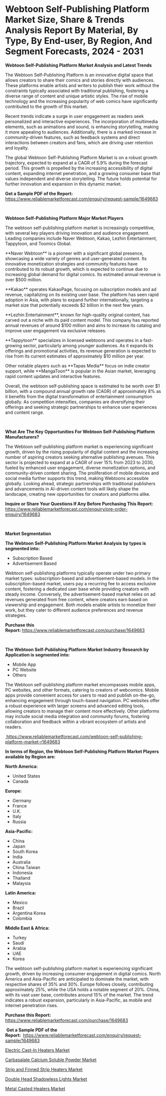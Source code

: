 <p><h1>Webtoon Self-Publishing Platform Market Size, Share & Trends Analysis Report By Material, By Type, By End-user, By Region, And Segment Forecasts, 2024 - 2031</h1></p><p><strong>Webtoon Self-Publishing Platform Market Analysis and Latest Trends</strong></p>
<p><p>The Webtoon Self-Publishing Platform is an innovative digital space that allows creators to share their comics and stories directly with audiences. These platforms enable artists and writers to publish their work without the constraints typically associated with traditional publishing, fostering a diverse range of content and unique artistic styles. The rise of mobile technology and the increasing popularity of web comics have significantly contributed to the growth of this market.</p><p>Recent trends indicate a surge in user engagement as readers seek personalized and interactive experiences. The incorporation of multimedia elements, such as animations and sound, is enhancing storytelling, making it more appealing to audiences. Additionally, there is a marked increase in community-driven features, such as feedback systems and direct interactions between creators and fans, which are driving user retention and loyalty.</p><p>The global Webtoon Self-Publishing Platform Market is on a robust growth trajectory, expected to expand at a CAGR of 5.9% during the forecast period. This growth is propelled by the increasing accessibility of digital content, expanding internet penetration, and a growing consumer base that values independent and diverse storytelling. The future holds potential for further innovation and expansion in this dynamic market.</p></p>
<p><strong>Get a Sample PDF of the Report:&nbsp;</strong> <a href="https://www.reliablemarketforecast.com/enquiry/request-sample/1649683?utm_campaign=1545&utm_medium=2&utm_source=Github&utm_content=ia&utm_term=15102024&utm_id=webtoon-self-publishing-platform">https://www.reliablemarketforecast.com/enquiry/request-sample/1649683</a></p>
<p>&nbsp;</p>
<p><strong>Webtoon Self-Publishing Platform Major Market Players</strong></p>
<p><p>The webtoon self-publishing platform market is increasingly competitive, with several key players driving innovation and audience engagement. Leading companies include Naver Webtoon, Kakao, Lezhin Entertainment, Tappytoon, and Toomics Global.</p><p>**Naver Webtoon** is a pioneer with a significant global presence, showcasing a wide variety of genres and user-generated content. Its innovative monetization strategies and community features have contributed to its robust growth, which is expected to continue due to increasing global demand for digital comics. Its estimated annual revenue is over $500 million.</p><p>**Kakao** operates KakaoPage, focusing on subscription models and ad revenue, capitalizing on its existing user base. The platform has seen rapid adoption in Asia, with plans to expand further internationally, targeting a market size that potentially exceeds $2 billion in the next few years.</p><p>**Lezhin Entertainment**, known for high-quality original content, has carved out a niche with its paid content model. This company has reported annual revenues of around $100 million and aims to increase its catalog and improve user engagement via exclusive releases.</p><p>**Tappytoon** specializes in licensed webtoons and operates in a fast-growing sector, particularly among younger audiences. As it expands its offerings and promotional activities, its revenue generation is expected to rise from its current estimates of approximately $10 million per year.</p><p>Other notable players such as **Tapas Media** focus on indie creator support, while **MangaToon** is popular in the Asian market, leveraging rapid content updates and interactive features.</p><p>Overall, the webtoon self-publishing space is estimated to be worth over $1 billion, with a compound annual growth rate (CAGR) of approximately 8% as it benefits from the digital transformation of entertainment consumption globally. As competition intensifies, companies are diversifying their offerings and seeking strategic partnerships to enhance user experiences and content range.</p></p>
<p>&nbsp;</p>
<p><strong>What Are The Key Opportunities For Webtoon Self-Publishing Platform Manufacturers?</strong></p>
<p><p>The Webtoon self-publishing platform market is experiencing significant growth, driven by the rising popularity of digital content and the increasing number of aspiring creators seeking alternative publishing avenues. This sector is projected to expand at a CAGR of over 15% from 2023 to 2030, fueled by enhanced user engagement, diverse monetization options, and community-driven content sharing. The proliferation of mobile devices and social media further supports this trend, making Webtoons accessible globally. Looking ahead, strategic partnerships with traditional publishers and advancements in AI-driven content tools will likely shape the landscape, creating new opportunities for creators and platforms alike.</p></p>
<p><strong>Inquire or Share Your Questions If Any Before Purchasing This Report:</strong> <a href="https://www.reliablemarketforecast.com/enquiry/pre-order-enquiry/1649683?utm_campaign=1545&utm_medium=2&utm_source=Github&utm_content=ia&utm_term=15102024&utm_id=webtoon-self-publishing-platform">https://www.reliablemarketforecast.com/enquiry/pre-order-enquiry/1649683</a></p>
<p>&nbsp;</p>
<p><strong>Market Segmentation</strong></p>
<p><strong>The Webtoon Self-Publishing Platform Market Analysis by types is segmented into:</strong></p>
<p><ul><li>Subscription Based</li><li>Advertisement Based</li></ul></p>
<p><p>Webtoon self-publishing platforms typically operate under two primary market types: subscription-based and advertisement-based models. In the subscription-based market, users pay a recurring fee to access exclusive content, fostering a dedicated user base while providing creators with steady income. Conversely, the advertisement-based market relies on ad revenues generated from free content, where creators earn based on viewership and engagement. Both models enable artists to monetize their work, but they cater to different audience preferences and revenue strategies.</p></p>
<p><strong>Purchase this Report:&nbsp;</strong><a href="https://www.reliablemarketforecast.com/purchase/1649683?utm_campaign=1545&utm_medium=2&utm_source=Github&utm_content=ia&utm_term=15102024&utm_id=webtoon-self-publishing-platform">https://www.reliablemarketforecast.com/purchase/1649683</a></p>
<p>&nbsp;</p>
<p><strong>The Webtoon Self-Publishing Platform Market Industry Research by Application is segmented into:</strong></p>
<p><ul><li>Mobile App</li><li>PC Website</li><li>Others</li></ul></p>
<p><p>The Webtoon self-publishing platform market encompasses mobile apps, PC websites, and other formats, catering to creators of webcomics. Mobile apps provide convenient access for users to read and publish on-the-go, enhancing engagement through touch-based navigation. PC websites offer a robust experience with larger screens and advanced editing tools, allowing creators to manage their content more effectively. Other platforms may include social media integration and community forums, fostering collaboration and feedback within a vibrant ecosystem of artists and readers.</p></p>
<p><a href="https://www.reliablemarketforecast.com/webtoon-self-publishing-platform-market-r1649683?utm_campaign=1545&utm_medium=2&utm_source=Github&utm_content=ia&utm_term=15102024&utm_id=webtoon-self-publishing-platform">&nbsp;https://www.reliablemarketforecast.com/webtoon-self-publishing-platform-market-r1649683</a></p>
<p><strong>In terms of Region, the Webtoon Self-Publishing Platform Market Players available by Region are:</strong></p>
<p>
    <p> <strong> North America: </strong>
        <ul>
            <li>United States</li>
            <li>Canada</li>
        </ul>
        </p> 
    <p> <strong> Europe: </strong>
        <ul>
            <li>Germany</li>
            <li>France</li>
            <li>U.K.</li>
            <li>Italy</li>
            <li>Russia</li>
        </ul>
        </p> 
    <p> <strong> Asia-Pacific: </strong>
        <ul>
            <li>China</li>
            <li>Japan</li>
            <li>South Korea</li>
            <li>India</li>
            <li>Australia</li>
            <li>China Taiwan</li>
            <li>Indonesia</li>
            <li>Thailand</li>
            <li>Malaysia</li>
        </ul>
        </p> 
    <p> <strong> Latin America: </strong>
        <ul>
            <li>Mexico</li>
            <li>Brazil</li>
            <li>Argentina Korea</li>
            <li>Colombia</li>
        </ul>
        </p> 
    <p> <strong> Middle East & Africa: </strong>
        <ul>
            <li>Turkey</li>
            <li>Saudi</li>
            <li>Arabia</li>
            <li>UAE</li>
            <li>Korea</li>
        </ul>
    </p>
    </p>
<p><p>The webtoon self-publishing platform market is experiencing significant growth, driven by increasing consumer engagement in digital comics. North America and Asia-Pacific are anticipated to dominate the market, with respective shares of 35% and 30%. Europe follows closely, contributing approximately 25%, while the USA holds a notable segment of 20%. China, with its vast user base, contributes around 15% of the market. The trend indicates a robust expansion, particularly in Asia-Pacific, as mobile and internet penetration rises.</p></p>
<p><strong>Purchase this Report: </strong><a href="https://www.reliablemarketforecast.com/purchase/1649683?utm_campaign=1545&utm_medium=2&utm_source=Github&utm_content=ia&utm_term=15102024&utm_id=webtoon-self-publishing-platform">https://www.reliablemarketforecast.com/purchase/1649683</a></p>
<p>&nbsp;<strong>Get a Sample PDF of the Report:&nbsp;&nbsp;</strong><a href="https://www.reliablemarketforecast.com/enquiry/request-sample/1649683?utm_campaign=1545&utm_medium=2&utm_source=Github&utm_content=ia&utm_term=15102024&utm_id=webtoon-self-publishing-platform">https://www.reliablemarketforecast.com/enquiry/request-sample/1649683</a></p>
<p><strong></strong></p>
<p><p><a href="https://www.linkedin.com/pulse/key-drivers-electric-cast-in-heaters-market-trends-future-igwdf?trk=public_post_embed_feed-article-content&utm_campaign=1545&utm_medium=2&utm_source=Github&utm_content=ia&utm_term=15102024&utm_id=webtoon-self-publishing-platform">Electric Cast-In Heaters Market</a></p><p><a href="https://www.linkedin.com/pulse/future-ready-strategic-insights-global-carbasalate-calcium-0a3if?trk=public_post_embed_feed-article-content&utm_campaign=1545&utm_medium=2&utm_source=Github&utm_content=ia&utm_term=15102024&utm_id=webtoon-self-publishing-platform">Carbasalate Calcium Soluble Powder Market</a></p><p><a href="https://www.linkedin.com/pulse/in-depth-analysis-global-strip-finned-heaters-market-scope-h9mlf?utm_campaign=1545&utm_medium=2&utm_source=Github&utm_content=ia&utm_term=15102024&utm_id=webtoon-self-publishing-platform">Strip and Finned Strip Heaters Market</a></p><p><a href="https://github.com/AshrafKhan865/Market-Research-Report-List-1/blob/main/double-head-shadowless-lights-market.md?utm_campaign=1545&utm_medium=2&utm_source=Github&utm_content=ia&utm_term=15102024&utm_id=webtoon-self-publishing-platform">Double Head Shadowless Lights Market</a></p><p><a href="https://www.linkedin.com/pulse/global-metal-casted-heaters-market-trends-analysis-future-4twxf?trk=public_post_embed_feed-article-content&utm_campaign=1545&utm_medium=2&utm_source=Github&utm_content=ia&utm_term=15102024&utm_id=webtoon-self-publishing-platform">Metal Casted Heaters Market</a></p></p>